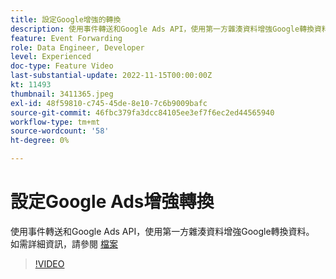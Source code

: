 ```yaml
---
title: 設定Google增強的轉換
description: 使用事件轉送和Google Ads API，使用第一方雜湊資料增強Google轉換資料。
feature: Event Forwarding
role: Data Engineer, Developer
level: Experienced
doc-type: Feature Video
last-substantial-update: 2022-11-15T00:00:00Z
kt: 11493
thumbnail: 3411365.jpeg
exl-id: 48f59810-c745-45de-8e10-7c6b9009bafc
source-git-commit: 46fbc379fa3dcc84105ee3ef7f6ec2ed44565940
workflow-type: tm+mt
source-wordcount: '58'
ht-degree: 0%

---
```


# 設定Google Ads增強轉換

使用事件轉送和Google Ads API，使用第一方雜湊資料增強Google轉換資料。 如需詳細資訊，請參閱 [檔案](https://experienceleague.adobe.com/docs/experience-platform/tags/extensions/adobe/google-ads-enhanced-conversions/overview.html)

>[!VIDEO](https://video.tv.adobe.com/v/3411365/?quality=12&learn=on)
